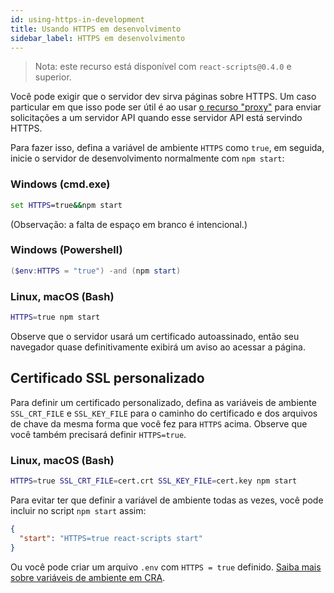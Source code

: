 ```yaml
---
id: using-https-in-development
title: Usando HTTPS em desenvolvimento
sidebar_label: HTTPS em desenvolvimento
---
```


> Nota: este recurso está disponível com `react-scripts@0.4.0` e superior.

Você pode exigir que o servidor dev sirva páginas sobre HTTPS. Um caso particular em que isso pode ser útil é ao usar [o recurso "proxy"](proxying-api-requests-in-development.md) para enviar solicitações a um servidor API quando esse servidor API está servindo HTTPS.

Para fazer isso, defina a variável de ambiente `HTTPS` como `true`, em seguida, inicie o servidor de desenvolvimento normalmente com `npm start`:

### Windows (cmd.exe)

```cmd
set HTTPS=true&&npm start
```
(Observação: a falta de espaço em branco é intencional.)

### Windows (Powershell)

```Powershell
($env:HTTPS = "true") -and (npm start)
```

### Linux, macOS (Bash)

```sh
HTTPS=true npm start
```
Observe que o servidor usará um certificado autoassinado, então seu navegador quase definitivamente exibirá um aviso ao acessar a página.

## Certificado SSL personalizado

Para definir um certificado personalizado, defina as variáveis ​​de ambiente `SSL_CRT_FILE` e `SSL_KEY_FILE` para o caminho do certificado e dos arquivos de chave da mesma forma que você fez para `HTTPS` acima. Observe que você também precisará definir `HTTPS=true`.

### Linux, macOS (Bash)

```bash
HTTPS=true SSL_CRT_FILE=cert.crt SSL_KEY_FILE=cert.key npm start
```
Para evitar ter que definir a variável de ambiente todas as vezes, você pode incluir no script `npm start` assim:

```json
{
  "start": "HTTPS=true react-scripts start"
}
```

Ou você pode criar um arquivo `.env` com `HTTPS = true` definido.
[Saiba mais sobre variáveis ​​de ambiente em CRA](https://create-react-app.dev/docs/adding-custom-environment-variables).

